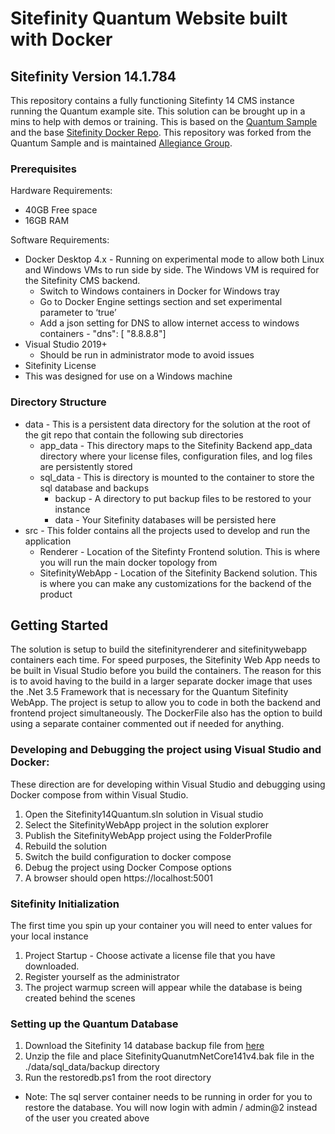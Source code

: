 # Sitefinity Quantum Website built with Docker
## Sitefinity Version 14.1.784
This repository contains a fully functioning Sitefinty 14 CMS instance running the Quantum example site.  This solution can be brought up in a mins to help with demos or training.  This is based on the [Quantum Sample](https://github.com/Sitefinity/Telerik.Sitefinity.Samples.Quantum/#net-core-renderer-setup) and the base [Sitefinity Docker Repo](https://github.com/renjohn/SitefinityDocker).  This repository was forked from the Quantum Sample and is maintained [Allegiance Group](https://www.teamallegiance.com).

### Prerequisites

Hardware Requirements:
* 40GB Free space
* 16GB RAM

Software Requirements:
* Docker Desktop 4.x - Running on experimental mode to allow both Linux and Windows VMs to run side by side.  The Windows VM is required for the Sitefinity CMS backend.  
  * Switch to Windows containers in Docker for Windows tray
  * Go to Docker Engine settings section and set experimental parameter to ‘true’
  * Add a json setting for DNS to allow internet access to windows containers - "dns": [ "8.8.8.8"]
* Visual Studio 2019+
  * Should be run in administrator mode to avoid issues
* Sitefinity License
* This was designed for use on a Windows machine 

### Directory Structure
* data - This is a persistent data directory for the solution at the root of the git repo that contain the following sub directories
  * app_data - This directory maps to the Sitefinity Backend app_data directory where your license files,  configuration files, and log files are persistently stored
  * sql_data - This is directory is mounted to the container to store the sql database and backups
      * backup - A directory to put backup files to be restored to your instance
      * data - Your Sitefinity databases will be persisted here
* src - This folder contains all the projects used to develop and run the application
  * Renderer - Location of the Sitefinty Frontend solution.  This is where you will run the main docker topology from
  * SitefinityWebApp - Location of the Sitefinity Backend solution.  This is where you can make any customizations for the backend of the product

## Getting Started

The solution is setup to build the sitefinityrenderer and sitefinitywebapp containers each time.  For speed purposes, the Sitefinity Web App needs to be built in Visual Studio before you build the containers.  The reason for this is to avoid having to the build in a larger separate docker image that uses the .Net 3.5 Framework that is necessary for the Quantum Sitefinity WebApp.  The project is setup to allow you to code in both the backend and frontend project simultaneously. The DockerFile also has the option to build using a separate container commented out if needed for anything.

### Developing and Debugging the project using Visual Studio and Docker:

These direction are for developing within Visual Studio and debugging using Docker compose from within Visual Studio.  
1. Open the Sitefinity14Quantum.sln solution in Visual studio 
2. Select the SitefinityWebApp project in the solution explorer
3. Publish the SitefinityWebApp project using the FolderProfile
4. Rebuild the solution
5. Switch the build configuration to docker compose
6. Debug the project using Docker Compose options  
7. A browser should open https://localhost:5001 

### Sitefinity Initialization

The first time you spin up your container you will need to enter values for your local instance
1. Project Startup - Choose activate a license file that you have downloaded.
2. Register yourself as the administrator
3. The project warmup screen will appear while the database is being created behind the scenes
### Setting up the Quantum Database
1. Download the Sitefinity 14 database backup file from [here](https://sitefinitystore.blob.core.windows.net/files/Telerik.Sitefinity.Samples.Quantum/QuantumDb_V141_NetRenderer.zip)
2. Unzip the file and place SitefinityQuanutmNetCore141v4.bak file in the ./data/sql_data/backup directory
3. Run the restoredb.ps1 from the root directory
  * Note:  The sql server container needs to be running in order for you to restore the database.  You will now login with admin / admin@2 instead of the user you created above

